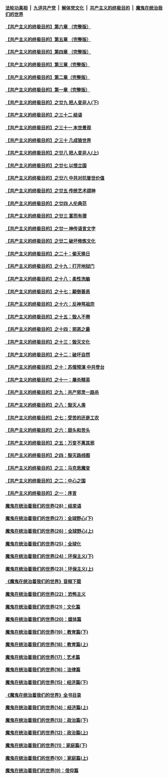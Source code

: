 ####  [法轮功真相](../../../../basic/blob/master/README.md?t=06150531) &nbsp;|&nbsp; [九评共产党](../../../../9ping.md/blob/master/README.md?t=06150531) &nbsp;|&nbsp; [解体党文化](../../../../jtdwh.md/blob/master/README.md?t=06150531)  &nbsp;|&nbsp; [共产主义的终极目的](../../../../gczydzjmd.md/blob/master/README.md?t=06150531) &nbsp;|&nbsp; [魔鬼在统治我们的世界](../../../../mgztzwmdsj.md/blob/master/README.md?t=06150531) 

#### [【共产主义的终极目的】第六章 （完整版）](../pages/nsc422/n11428913.md?t=06150531) 

#### [【共产主义的终极目的】第五章 （完整版）](../pages/nsc422/n11428912.md?t=06150531) 

#### [【共产主义的终极目的】第四章 （完整版）](../pages/nsc422/n11428907.md?t=06150531) 

#### [【共产主义的终极目的】第三章（完整版）](../pages/nsc422/n11428848.md?t=06150531) 

#### [【共产主义的终极目的】第二章（完整版）](../pages/nsc422/n11428831.md?t=06150531) 

#### [【共产主义的终极目的】第一章（完整版）](../pages/nsc422/n11417651.md?t=06150531) 

#### [【共产主义的终极目的】之廿九 把人变非人(下)](../pages/nsc422/n11344140.md?t=06150531) 

#### [【共产主义的终极目的】之三十二 结语](../pages/nsc422/n11360535.md?t=06150531) 

#### [【共产主义的终极目的】之三十一 末世景观](../pages/nsc422/n11351129.md?t=06150531) 

#### [【共产主义的终极目的】之三十 几成狼世界](../pages/nsc422/n11348280.md?t=06150531) 

#### [【共产主义的终极目的】之廿八 把人变非人(上)](../pages/nsc422/n11340492.md?t=06150531) 

#### [【共产主义的终极目的】之廿七 以恨立国](../pages/nsc422/n11336944.md?t=06150531) 

#### [【共产主义的终极目的】之廿六 中共对抗普世价值](../pages/nsc422/n11324785.md?t=06150531) 

#### [【共产主义的终极目的】之廿五 传统艺术颂神](../pages/nsc422/n11296396.md?t=06150531) 

#### [【共产主义的终极目的】之廿四 人伦典范](../pages/nsc422/n11296397.md?t=06150531) 

#### [【共产主义的终极目的】之廿三 富而有德](../pages/nsc422/n11283598.md?t=06150531) 

#### [【共产主义的终极目的】之廿一 神传语言文字](../pages/nsc422/n11263265.md?t=06150531) 

#### [【共产主义的终极目的】之廿二 破坏修炼文化](../pages/nsc422/n11245728.md?t=06150531) 

#### [【共产主义的终极目的】之二十：偷天换日](../pages/nsc422/n11238846.md?t=06150531) 

#### [【共产主义的终极目的】之十九：打开地狱门](../pages/nsc422/n11206376.md?t=06150531) 

#### [【共产主义的终极目的】之十八：柔性洗脑](../pages/nsc422/n11199994.md?t=06150531) 

#### [【共产主义的终极目的】之十七：颠倒善恶](../pages/nsc422/n11179782.md?t=06150531) 

#### [【共产主义的终极目的】之十六：反神骂祖宗](../pages/nsc422/n11166798.md?t=06150531) 

#### [【共产主义的终极目的】之十五：毁人不倦](../pages/nsc422/n11166792.md?t=06150531) 

#### [【共产主义的终极目的】之十四：邪恶之最](../pages/nsc422/n11150249.md?t=06150531) 

#### [【共产主义的终极目的】之十三：毁灭文化](../pages/nsc422/n11135227.md?t=06150531) 

#### [【共产主义的终极目的】之十二：破坏自然](../pages/nsc422/n11135214.md?t=06150531) 

#### [【共产主义的终极目的】之十：苏俄预演 中共登台](../pages/nsc422/n11118424.md?t=06150531) 

#### [【共产主义的终极目的】之十一：屠杀精英](../pages/nsc422/n11118442.md?t=06150531) 

#### [【共产主义的终极目的】之九：共产邪灵一路杀](../pages/nsc422/n11114139.md?t=06150531) 

#### [【共产主义的终极目的】之八：毁灭人类](../pages/nsc422/n11108503.md?t=06150531) 

#### [【共产主义的终极目的】之七：受苦的还是工农](../pages/nsc422/n11101809.md?t=06150531) 

#### [【共产主义的终极目的】之六：甜头和苦头](../pages/nsc422/n11096971.md?t=06150531) 

#### [【共产主义的终极目的】之五：万变不离其邪](../pages/nsc422/n11091285.md?t=06150531) 

#### [【共产主义的终极目的】之四：毁灭路线图](../pages/nsc422/n11086284.md?t=06150531) 

#### [【共产主义的终极目的】之三：马克思魔变](../pages/nsc422/n11061941.md?t=06150531) 

#### [【共产主义的终极目的】之二：中心之国](../pages/nsc422/n11047728.md?t=06150531) 

#### [【共产主义的终极目的】之一：序言](../pages/nsc422/n11086077.md?t=06150531) 

#### [魔鬼在统治着我们的世界(28)：结束语](../pages/nsc422/n10936246.md?t=06150531) 

#### [魔鬼在统治着我们的世界(27)：全球野心(下)](../pages/nsc422/n10928319.md?t=06150531) 

#### [魔鬼在统治着我们的世界(26)：全球野心(上)](../pages/nsc422/n10900318.md?t=06150531) 

#### [魔鬼在统治着我们的世界(25)：全球化](../pages/nsc422/n10788205.md?t=06150531) 

#### [魔鬼在统治着我们的世界(24)：环保主义(下)](../pages/nsc422/n10695307.md?t=06150531) 

#### [魔鬼在统治着我们的世界(23)：环保主义(上)](../pages/nsc422/n10688613.md?t=06150531) 

#### [《魔鬼在统治着我们的世界》音频下载](../pages/nsc422/n10635553.md?t=06150531) 

#### [魔鬼在统治着我们的世界(22)：恐怖主义](../pages/nsc422/n10614727.md?t=06150531) 

#### [魔鬼在统治着我们的世界(21)：文化篇](../pages/nsc422/n10597706.md?t=06150531) 

#### [魔鬼在统治着我们的世界(20)：媒体篇](../pages/nsc422/n10586579.md?t=06150531) 

#### [魔鬼在统治着我们的世界(19)：教育篇(下)](../pages/nsc422/n10564808.md?t=06150531) 

#### [魔鬼在统治着我们的世界(18)：教育篇(上)](../pages/nsc422/n10526970.md?t=06150531) 

#### [魔鬼在统治着我们的世界(17)：艺术篇](../pages/nsc422/n10499093.md?t=06150531) 

#### [魔鬼在统治着我们的世界(16)：法律篇](../pages/nsc422/n10485969.md?t=06150531) 

#### [魔鬼在统治着我们的世界(15)：经济篇(下)](../pages/nsc422/n10469975.md?t=06150531) 

#### [《魔鬼在统治着我们的世界》全书目录](../pages/nsc422/n10464261.md?t=06150531) 

#### [魔鬼在统治着我们的世界(14)：经济篇(上)](../pages/nsc422/n10457370.md?t=06150531) 

#### [魔鬼在统治着我们的世界(13)：政治篇(下)](../pages/nsc422/n10448270.md?t=06150531) 

#### [魔鬼在统治着我们的世界(12)：政治篇(上)](../pages/nsc422/n10444576.md?t=06150531) 

#### [魔鬼在统治着我们的世界(11)：家庭篇(下)](../pages/nsc422/n10440961.md?t=06150531) 

#### [魔鬼在统治着我们的世界(10)：家庭篇(上)](../pages/nsc422/n10435448.md?t=06150531) 

#### [魔鬼在统治着我们的世界(9)：信仰篇](../pages/nsc422/n10432159.md?t=06150531) 

